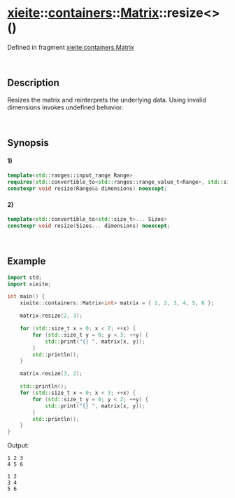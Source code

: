 # [xieite](../../../../../../xieite.md)\:\:[containers](../../../../../../containers.md)\:\:[Matrix<Value>](../../../../matrix.md)\:\:resize\<\>\(\)
Defined in fragment [xieite:containers.Matrix](../../../../../../../src/containers/matrix.cpp)

&nbsp;

## Description
Resizes the matrix and reinterprets the underlying data. Using invalid dimensions invokes undefined behavior.

&nbsp;

## Synopsis
#### 1)
```cpp
template<std::ranges::input_range Range>
requires(std::convertible_to<std::ranges::range_value_t<Range>, std::size_t>)
constexpr void resize(Range&& dimensions) noexcept;
```
#### 2)
```cpp
template<std::convertible_to<std::size_t>... Sizes>
constexpr void resize(Sizes... dimensions) noexcept;
```

&nbsp;

## Example
```cpp
import std;
import xieite;

int main() {
    xieite::containers::Matrix<int> matrix = { 1, 2, 3, 4, 5, 6 };

    matrix.resize(2, 3);

    for (std::size_t x = 0; x < 2; ++x) {
        for (std::size_t y = 0; y < 3; ++y) {
            std::print("{} ", matrix[x, y]);
        }
        std::println();
    }

    matrix.resize(3, 2);

    std::println();
    for (std::size_t x = 0; x < 3; ++x) {
        for (std::size_t y = 0; y < 2; ++y) {
            std::print("{} ", matrix[x, y]);
        }
        std::println();
    }
}
```
Output:
```
1 2 3
4 5 6

1 2
3 4
5 6
```
